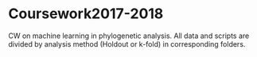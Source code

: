 # Coursework2017-2018
CW on machine learning in phylogenetic analysis.
All data and scripts are divided by analysis method (Holdout or k-fold) in corresponding folders.
